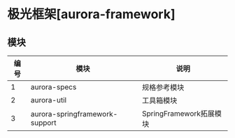 # 极光框架[aurora-framework]



## 模块

| 编号 | 模块                           | 说明                    |
| ---- | ------------------------------ | ----------------------- |
| 1    | aurora-specs                   | 规格参考模块            |
| 2    | aurora-util                    | 工具箱模块              |
| 3    | aurora-springframework-support | SpringFramework拓展模块 |


